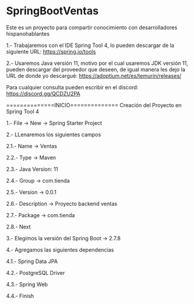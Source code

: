 # SpringBootVentas
Este es un proyecto para compartir conocimiento con desarrolladores hispanohablantes

1.- Trabajaremos con el IDE Spring Tool 4, lo pueden descargar de la siguiente URL: https://spring.io/tools

2.- Usaremos Java versión 11, motivo por el cual usaremos JDK versión 11, pueden descargar del proveedor que deseen, de igual manera les dejo la URL de donde yo descargué: https://adoptium.net/es/temurin/releases/

Para cualquier consulta pueden escribir en el discord: https://discord.gg/QCDZU2PA

==============INICIO==============
Creación del Proyecto en Spring Tool 4

1.- File -> New -> Spring Starter Project

2.- LLenaremos los siguientes campos

  2.1.- Name -> Ventas

  2.2.- Type -> Maven

  2.3.- Java Version: 11

  2.4.- Group -> com.tienda

  2.5.- Version -> 0.0.1

  2.6.- Description -> Proyecto backend ventas

  2.7.- Package -> com.tienda

  2.8.- Next

3.- Elegimos la versión del Spring Boot -> 2.7.8

4.- Agregamos las siguientes dependencias

  4.1.- Spring Data JPA

  4.2.- PostgreSQL Driver

  4.3.- Spring Web

  4.4.- Finish

  



